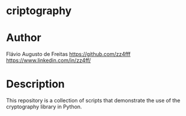# criptography

# Author
Flávio Augusto de Freitas
https://github.com/zz4fff
https://www.linkedin.com/in/zz4ff/

# Description

This repository is a collection of scripts that demonstrate the use of the cryptography library in Python.

